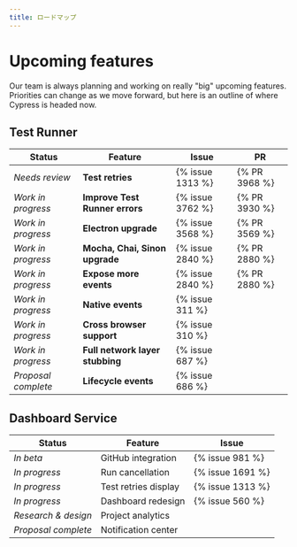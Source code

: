 ```yaml
---
title: ロードマップ
---
```


# Upcoming features

Our team is always planning and working on really "big" upcoming features. Priorities can change as we move forward, but here is an outline of where Cypress is headed now.

## Test Runner

Status               | Feature                            |  Issue            | PR
---------------------| -----------------------------------|-------------------|---
*Needs review*       | **Test retries**                   |  {% issue 1313 %} | {% PR 3968 %}
*Work in progress*   | **Improve Test Runner errors**     |  {% issue 3762 %} | {% PR 3930 %}
*Work in progress*   | **Electron upgrade**               |  {% issue 3568 %} | {% PR 3569 %}
*Work in progress*   | **Mocha, Chai, Sinon upgrade**     |  {% issue 2840 %} | {% PR 2880 %}
*Work in progress*   | **Expose more events**             |  {% issue 2840 %} | {% PR 2880 %}
*Work in progress*   | **Native events**                  |  {% issue 311 %}  |
*Work in progress*   | **Cross browser support**          |  {% issue 310 %}  |
*Work in progress*   | **Full network layer stubbing**    |  {% issue 687 %}  |
*Proposal complete*  | **Lifecycle events**               |  {% issue 686 %}  |

## Dashboard Service

Status              | Feature              | Issue
--------------------|----------------------|-----------------
*In beta*           | GitHub integration   | {% issue 981 %}
*In progress*       | Run cancellation     | {% issue 1691 %}
*In progress*       | Test retries display | {% issue 1313 %}
*In progress*       | Dashboard redesign   | {% issue 560 %}
*Research & design* | Project analytics    |
*Proposal complete* | Notification center  |
